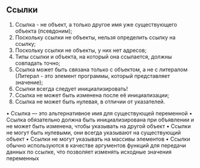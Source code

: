 ## Ссылки

1. Ссылка - не объект, а только другое имя уже существующего объекта (псевдоним);
1. Поскольку ссылки не объекты, нельзя определить ссылку на ссылку;
1. Поскольку ссылки не объекты, у них нет адресов;
1. Типы ссылки и объекта, на который она ссылается, должны совпадать точно;
1. Ссылка может быть связана только с объектом, а не с литералом (Литерал - это элемент программы, который представляет значение);
1. Ссылки всегда следует инициализировать!
1. Ссылка не может быть изменена после её инициализации;
1. Ссылка не может быть нулевая, в отличии от указателей.

• Ссылка — это альтернативное имя для существующей переменной
• Ссылка обязательно должна быть инициализирована при объявлении и не может быть изменена, чтобы указывать на другой объект
• Ссылки не могут быть нулевыми, они всегда указывают на существующий объект
• Ссылки не могут указывать на массивы элементов
• Ссылки обычно используются в качестве аргументов функций для передачи данных по ссылке, что позволяет изменять исходные значения переменных